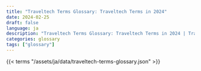 ```yaml
---
title: "Traveltech Terms Glossary: Traveltech Terms in 2024"  
date: 2024-02-25
draft: false
language: ja
description: "Traveltech Terms Glossary: Traveltech Terms in 2024 | Traveltech Terms Glossary"
categories: glossary
tags: ["glossary"]
---
```


{{< terms "/assets/ja/data/traveltech-terms-glossary.json" >}}